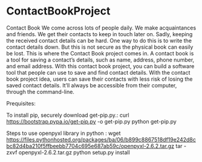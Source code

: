 # ContactBookProject
Contact Book  We come across lots of people daily. We make acquaintances and friends. We get their contacts to keep in touch later on. Sadly, keeping the received contact details can be hard. One way to do this is to write the contact details down. But this is not secure as the physical book can easily be lost.  This is where the Contact Book project comes in. A contact book is a tool for saving a contact’s details, such as name, address, phone number, and email address. With this contact book project, you can build a software tool that people can use to save and find contact details.  With the contact book project idea, users can save their contacts with less risk of losing the saved contact details. It’ll always be accessible from their computer, through the command-line.

Prequisites:

To install pip, securely download get-pip.py.:
curl https://bootstrap.pypa.io/get-pip.py -o get-pip.py
python get-pip.py

Steps to use openpyxl library in python :
wget https://files.pythonhosted.org/packages/ba/06/b899c8867518df19e242d8cbc82d4ba210f5ffbeebb7704c695e687ab59c/openpyxl-2.6.2.tar.gz
tar -zxvf openpyxl-2.6.2.tar.gz
python setup.py install




